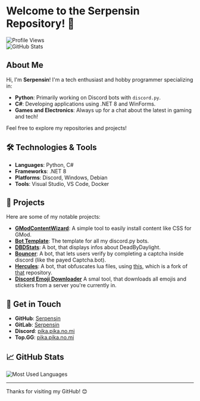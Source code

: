 # Welcome to the Serpensin Repository! 👋

![Profile Views](https://komarev.com/ghpvc/?username=Serpensin&color=blueviolet)  
![GitHub Stats](https://github-readme-stats.vercel.app/api?username=Serpensin&show_icons=true&hide_border=true&count_private=true&theme=radical)

## About Me

Hi, I'm **Serpensin**! I'm a tech enthusiast and hobby programmer specializing in:

- **Python**: Primarily working on Discord bots with `discord.py`.
- **C#**: Developing applications using .NET 8 and WinForms.
- **Games and Electronics**: Always up for a chat about the latest in gaming and tech!

Feel free to explore my repositories and projects!

## 🛠️ Technologies & Tools

- **Languages**: Python, C#
- **Frameworks**: .NET 8
- **Platforms**: Discord, Windows, Debian
- **Tools**: Visual Studio, VS Code, Docker

## 🚀 Projects

Here are some of my notable projects:

- **[GModContentWizard](https://github.com/Serpensin/GmodContentInstaller)**: A simple tool to easily install content like CSS for GMod.
- **[Bot Template](https://github.com/Serpensin/DiscordBots-Basis)**: The template for all my discord.py bots.
- **[DBDStats](https://github.com/Serpensin/DiscordBots-DBDStats)**: A bot, that displays infos about DeadByDaylight.
- **[Bouncer](https://github.com/Serpensin/DiscordBots-Bouncer)**: A bot, that lets users verify by completing a captcha inside discord (like the payed Captcha.bot).
- **[Hercules](https://github.com/Serpensin/DiscordBots-Hercules)**: A bot, that obfuscates lua files, using [this](https://github.com/Serpensin/hercules-obfuscator), which is a fork of [that](https://github.com/zeusssz/hercules-obfuscator) repository.
- **[Discord Emoji Downloader](https://github.com/Serpensin/Discord-Emoji-Downloader)** A smal tool, that downloads all emojis and stickers from a server you're currently in.

## 🌟 Get in Touch

- **GitHub**: [Serpensin](https://github.com/Serpensin)
- **GitLab**: [Serpensin](https://gitlab.bloodygang.com/Serpensin)
- **Discord**: [pika.pika.no.mi](https://discord.com/invite/NArvGBMBqA)
- **Top.GG**: [pika.pika.no.mi](https://top.gg/user/563076026724691968)

## 📈 GitHub Stats

![Most Used Languages](https://github-readme-stats.vercel.app/api/top-langs/?username=Serpensin&layout=compact&theme=radical)

---

Thanks for visiting my GitHub! 😊
